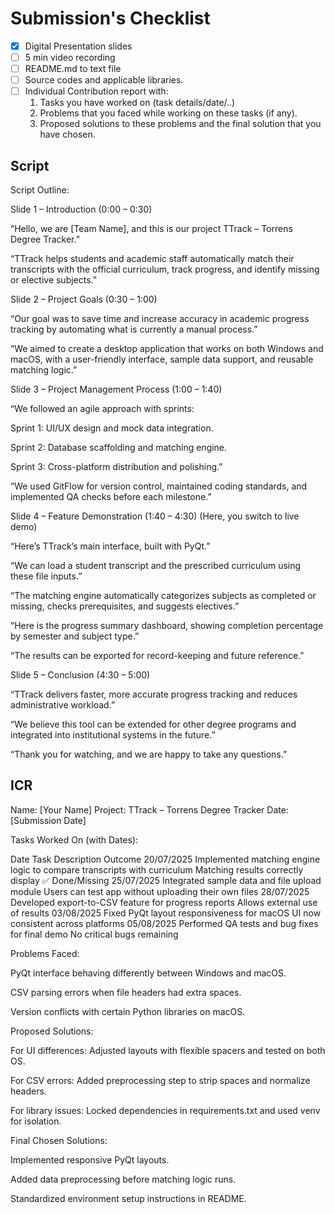 # Submission's Checklist
- [X] Digital Presentation slides
- [ ] 5 min video recording 
- [ ] README.md to text file
- [ ] Source codes and applicable libraries.
- [ ] Individual Contribution report with:
    1. Tasks you have worked on (task details/date/..)
    2. Problems that you faced while working on these tasks (if any).
    3. Proposed solutions to these problems and the final solution that you have chosen.

## Script
Script Outline:

Slide 1 – Introduction (0:00 – 0:30)

“Hello, we are [Team Name], and this is our project TTrack – Torrens Degree Tracker.”

“TTrack helps students and academic staff automatically match their transcripts with the official curriculum, track progress, and identify missing or elective subjects.”

Slide 2 – Project Goals (0:30 – 1:00)

“Our goal was to save time and increase accuracy in academic progress tracking by automating what is currently a manual process.”

“We aimed to create a desktop application that works on both Windows and macOS, with a user-friendly interface, sample data support, and reusable matching logic.”

Slide 3 – Project Management Process (1:00 – 1:40)

“We followed an agile approach with sprints:

Sprint 1: UI/UX design and mock data integration.

Sprint 2: Database scaffolding and matching engine.

Sprint 3: Cross-platform distribution and polishing.”

“We used GitFlow for version control, maintained coding standards, and implemented QA checks before each milestone.”

Slide 4 – Feature Demonstration (1:40 – 4:30)
(Here, you switch to live demo)

“Here’s TTrack’s main interface, built with PyQt.”

“We can load a student transcript and the prescribed curriculum using these file inputs.”

“The matching engine automatically categorizes subjects as completed or missing, checks prerequisites, and suggests electives.”

“Here is the progress summary dashboard, showing completion percentage by semester and subject type.”

“The results can be exported for record-keeping and future reference.”

Slide 5 – Conclusion (4:30 – 5:00)

“TTrack delivers faster, more accurate progress tracking and reduces administrative workload.”

“We believe this tool can be extended for other degree programs and integrated into institutional systems in the future.”

“Thank you for watching, and we are happy to take any questions.”

## ICR
Name: [Your Name]
Project: TTrack – Torrens Degree Tracker
Date: [Submission Date]

Tasks Worked On (with Dates):

Date	Task Description	Outcome
20/07/2025	Implemented matching engine logic to compare transcripts with curriculum	Matching results correctly display ✅ Done/Missing
25/07/2025	Integrated sample data and file upload module	Users can test app without uploading their own files
28/07/2025	Developed export-to-CSV feature for progress reports	Allows external use of results
03/08/2025	Fixed PyQt layout responsiveness for macOS	UI now consistent across platforms
05/08/2025	Performed QA tests and bug fixes for final demo	No critical bugs remaining

Problems Faced:

PyQt interface behaving differently between Windows and macOS.

CSV parsing errors when file headers had extra spaces.

Version conflicts with certain Python libraries on macOS.

Proposed Solutions:

For UI differences: Adjusted layouts with flexible spacers and tested on both OS.

For CSV errors: Added preprocessing step to strip spaces and normalize headers.

For library issues: Locked dependencies in requirements.txt and used venv for isolation.

Final Chosen Solutions:

Implemented responsive PyQt layouts.

Added data preprocessing before matching logic runs.

Standardized environment setup instructions in README.